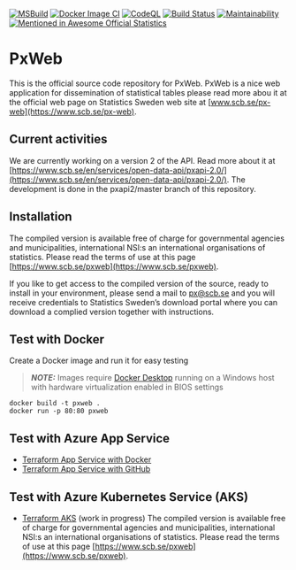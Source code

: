 [![MSBuild](https://github.com/runejo/PxWeb/actions/workflows/msbuild.yml/badge.svg)](https://github.com/runejo/PxWeb/actions/workflows/msbuild.yml)
[![Docker Image CI](https://github.com/runejo/PxWeb/actions/workflows/dockerimage.yml/badge.svg)](https://github.com/runejo/PxWeb/actions/workflows/dockerimage.yml)
[![CodeQL](https://github.com/runejo/PxWeb/actions/workflows/codeql-analysis.yml/badge.svg)](https://github.com/runejo/PxWeb/actions/workflows/codeql-analysis.yml)
[![Build Status](https://travis-ci.org/runejo/PxWeb.svg?branch=master)](https://travis-ci.org/runejo/PxWeb)
[![Maintainability](https://api.codeclimate.com/v1/badges/d46673e9ae35d2a6bdd6/maintainability)](https://codeclimate.com/github/runejo/PxWeb/maintainability)
[![Mentioned in Awesome Official Statistics ](https://awesome.re/mentioned-badge.svg)](http://www.awesomeofficialstatistics.org)
# PxWeb
This is the official source code repository for PxWeb. PxWeb is a nice web application for dissemination of statistical tables please read more abou it at the official web page on Statistics Sweden web site at [www.scb.se/px-web](https://www.scb.se/px-web).

## Current activities
We are currently working on a version 2 of the API. Read more about it at [https://www.scb.se/en/services/open-data-api/pxapi-2.0/](https://www.scb.se/en/services/open-data-api/pxapi-2.0/). The development is done in the pxapi2/master branch of this repository.

## Installation
The compiled version is available free of charge for governmental agencies and municipalities, international NSI:s an international organisations of statistics. Please read the terms of use at this page [https://www.scb.se/pxweb](https://www.scb.se/pxweb). 

If you like to get access to the compiled version of the source, ready to install in your environment, please send a mail to [px@scb.se](mailto:px@scb.se?subject=Access%20to%20download%20portal) and you will receive credentials to Statistics Sweden’s download portal where you can download a complied version together with instructions.

## Test with Docker
Create a Docker image and run it for easy testing

> **_NOTE:_**  Images require [Docker Desktop](https://www.docker.com/products/docker-desktop) running on a Windows host with hardware virtualization enabled in BIOS settings

```
docker build -t pxweb .
docker run -p 80:80 pxweb
```
## Test with Azure App Service

* [Terraform App Service with Docker](terraform/azurerm/app-service)
* [Terraform App Service with GitHub](terraform/azurerm/app-service-code)

## Test with Azure Kubernetes Service (AKS) 

* [Terraform AKS](terraform/azurerm/kubernetes) (work in progress)
The compiled version is available free of charge for governmental agencies and municipalities, international NSI:s an international organisations of statistics. Please read the terms of use at this page [https://www.scb.se/pxweb](https://www.scb.se/pxweb). 
